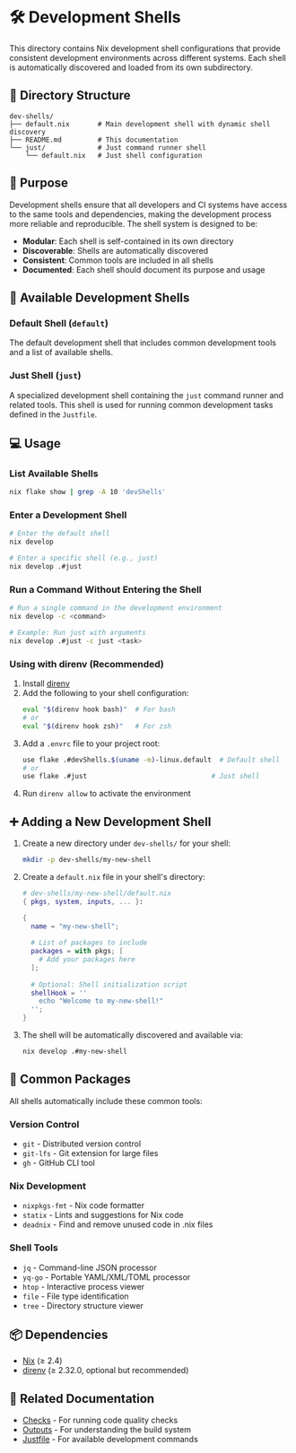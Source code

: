 # 🛠️ Development Shells

This directory contains Nix development shell configurations that provide consistent development environments across different systems. Each shell is automatically discovered and loaded from its own subdirectory.

## 📁 Directory Structure

```
dev-shells/
├── default.nix       # Main development shell with dynamic shell discovery
├── README.md         # This documentation
└── just/             # Just command runner shell
    └── default.nix   # Just shell configuration
```

## 🎯 Purpose

Development shells ensure that all developers and CI systems have access to the same tools and dependencies, making the development process more reliable and reproducible. The shell system is designed to be:

- **Modular**: Each shell is self-contained in its own directory
- **Discoverable**: Shells are automatically discovered
- **Consistent**: Common tools are included in all shells
- **Documented**: Each shell should document its purpose and usage

## 🚀 Available Development Shells

### Default Shell (`default`)
The default development shell that includes common development tools and a list of available shells.

### Just Shell (`just`)
A specialized development shell containing the `just` command runner and related tools. This shell is used for running common development tasks defined in the `Justfile`.

## 💻 Usage

### List Available Shells
```bash
nix flake show | grep -A 10 'devShells'
```

### Enter a Development Shell
```bash
# Enter the default shell
nix develop

# Enter a specific shell (e.g., just)
nix develop .#just
```

### Run a Command Without Entering the Shell
```bash
# Run a single command in the development environment
nix develop -c <command>

# Example: Run just with arguments
nix develop .#just -c just <task>
```

### Using with direnv (Recommended)

1. Install [direnv](https://direnv.net/)
2. Add the following to your shell configuration:
   ```bash
   eval "$(direnv hook bash)"  # For bash
   # or
   eval "$(direnv hook zsh)"   # For zsh
   ```
3. Add a `.envrc` file to your project root:
   ```bash
   use flake .#devShells.$(uname -m)-linux.default  # Default shell
   # or
   use flake .#just                               # Just shell
   ```
4. Run `direnv allow` to activate the environment

## ➕ Adding a New Development Shell

1. Create a new directory under `dev-shells/` for your shell:
   ```bash
   mkdir -p dev-shells/my-new-shell
   ```

2. Create a `default.nix` file in your shell's directory:
   ```nix
   # dev-shells/my-new-shell/default.nix
   { pkgs, system, inputs, ... }:
   
   {
     name = "my-new-shell";
     
     # List of packages to include
     packages = with pkgs; [
       # Add your packages here
     ];
     
     # Optional: Shell initialization script
     shellHook = ''
       echo "Welcome to my-new-shell!"
     '';
   }
   ```

3. The shell will be automatically discovered and available via:
   ```bash
   nix develop .#my-new-shell
   ```

## 🧰 Common Packages

All shells automatically include these common tools:

### Version Control
- `git` - Distributed version control
- `git-lfs` - Git extension for large files
- `gh` - GitHub CLI tool

### Nix Development
- `nixpkgs-fmt` - Nix code formatter
- `statix` - Lints and suggestions for Nix code
- `deadnix` - Find and remove unused code in .nix files

### Shell Tools
- `jq` - Command-line JSON processor
- `yq-go` - Portable YAML/XML/TOML processor
- `htop` - Interactive process viewer
- `file` - File type identification
- `tree` - Directory structure viewer

## 📦 Dependencies

- [Nix](https://nixos.org/) (≥ 2.4)
- [direnv](https://direnv.net/) (≥ 2.32.0, optional but recommended)

## 🔗 Related Documentation

- [Checks](../checks/README.md) - For running code quality checks
- [Outputs](../outputs/README.md) - For understanding the build system
- [Justfile](../Justfile) - For available development commands
